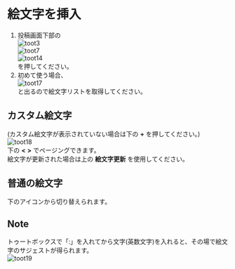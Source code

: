# 絵文字を挿入

1. 投稿画面下部の  
![toot3](https://dl.thedesk.top/media/toot3.PNG)  
![toot7](https://dl.thedesk.top/media/toot7.PNG)  
![toot14](https://dl.thedesk.top/media/toot14.PNG)  
を押してください。
2. 初めて使う場合、  
![toot17](https://dl.thedesk.top/media/toot17.PNG)  
と出るので絵文字リストを取得してください。

## カスタム絵文字

\(カスタム絵文字が表示されていない場合は下の **+** を押してください。\)  
![toot18](https://dl.thedesk.top/media/toot18.PNG)  
下の **&lt;** **&gt;** でページングできます。  
絵文字が更新された場合は上の **絵文字更新** を使用してください。

## 普通の絵文字

下のアイコンから切り替えられます。

## Note

トゥートボックスで「:」を入れてから文字\(英数文字\)を入れると、その場で絵文字のサジェストが得られます。  
![toot19](https://dl.thedesk.top/media/toot19.PNG)

